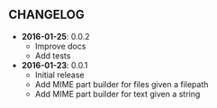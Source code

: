 CHANGELOG
---------
- **2016-01-25**: 0.0.2
  - Improve docs
  - Add tests
- **2016-01-23**: 0.0.1
  - Initial release
  - Add MIME part builder for files given a filepath
  - Add MIME part builder for text given a string